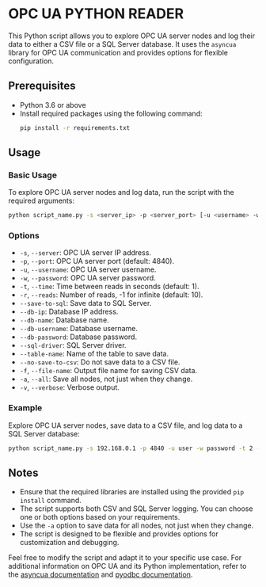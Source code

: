 # OPC UA PYTHON READER

This Python script allows you to explore OPC UA server nodes and log their data to either a CSV file or a SQL Server database. It uses the `asyncua` library for OPC UA communication and provides options for flexible configuration.

## Prerequisites

- Python 3.6 or above
- Install required packages using the following command:
  ```bash
  pip install -r requirements.txt
  ```

## Usage

### Basic Usage

To explore OPC UA server nodes and log data, run the script with the required arguments:

```bash
python script_name.py -s <server_ip> -p <server_port> [-u <username> -w <password>] -t <time_between_reads> -r <number_of_reads> --save-to-sql [--db-ip <db_ip> --db-name <db_name> --db-username <db_username> --db-password <db_password> --sql-driver <sql_driver> --table-name <table_name>] --save-to-csv --file-name <file_name> [-a] [-v]
```

### Options

- `-s`, `--server`: OPC UA server IP address.
- `-p`, `--port`: OPC UA server port (default: 4840).
- `-u`, `--username`: OPC UA server username.
- `-w`, `--password`: OPC UA server password.
- `-t`, `--time`: Time between reads in seconds (default: 1).
- `-r`, `--reads`: Number of reads, -1 for infinite (default: 10).
- `--save-to-sql`: Save data to SQL Server.
- `--db-ip`: Database IP address.
- `--db-name`: Database name.
- `--db-username`: Database username.
- `--db-password`: Database password.
- `--sql-driver`: SQL Server driver.
- `--table-name`: Name of the table to save data.
- `--no-save-to-csv`: Do not save data to a CSV file.
- `-f`, `--file-name`: Output file name for saving CSV data.
- `-a`, `--all`: Save all nodes, not just when they change.
- `-v`, `--verbose`: Verbose output.

### Example

Explore OPC UA server nodes, save data to a CSV file, and log data to a SQL Server database:

```bash
python script_name.py -s 192.168.0.1 -p 4840 -u user -w password -t 2 -r 50 --save-to-sql --db-ip 192.168.0.2 --db-name MyDatabase --db-username db_user --db-password db_password --sql-driver ODBC --table-name MyTable --save-to-csv -f output.csv -a -v
```

## Notes

- Ensure that the required libraries are installed using the provided `pip install` command.
- The script supports both CSV and SQL Server logging. You can choose one or both options based on your requirements.
- Use the `-a` option to save data for all nodes, not just when they change.
- The script is designed to be flexible and provides options for customization and debugging.

Feel free to modify the script and adapt it to your specific use case. For additional information on OPC UA and its Python implementation, refer to the [asyncua documentation](https://github.com/FreeOpcUa/python-opcua) and [pyodbc documentation](https://github.com/mkleehammer/pyodbc).